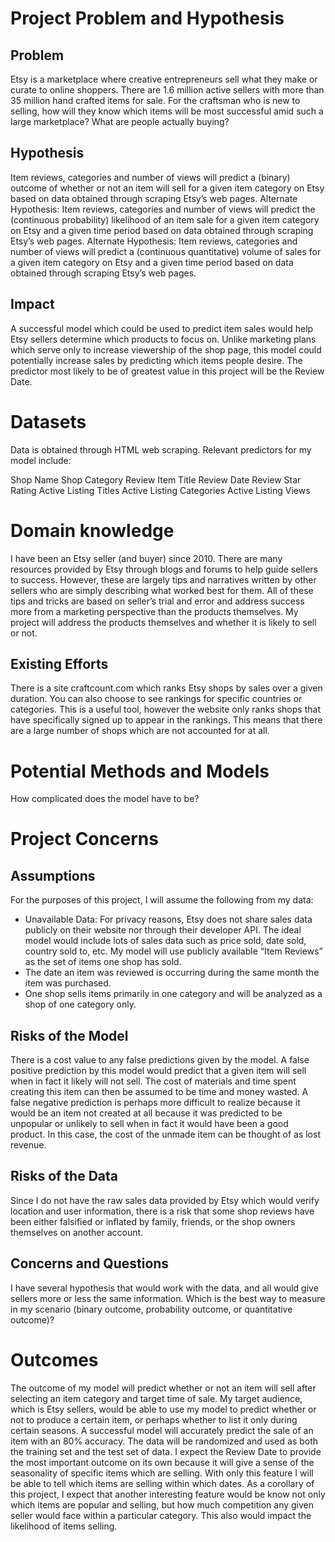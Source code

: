 # Project Problem and Hypothesis

## Problem
Etsy is a marketplace where creative entrepreneurs sell what they make or curate to online shoppers. There are 1.6 million active sellers with more than 35 million hand crafted items for sale. For the craftsman who is new to selling, how will they know which items will be most successful amid such a large marketplace? What are people actually buying?

## Hypothesis
Item reviews, categories and number of views will predict a (binary) outcome of whether or not an item will sell for a given item category on Etsy based on data obtained through scraping Etsy’s web pages. 
Alternate Hypothesis: Item reviews, categories and number of views will predict the (continuous probability) likelihood of an item sale for a given item category on Etsy and a given time period based on data obtained through scraping Etsy’s web pages. 
Alternate Hypothesis: Item reviews, categories and number of views will predict a (continuous quantitative) volume of sales for a given item category on Etsy and a given time period based on data obtained through scraping Etsy’s web pages. 

## Impact
A successful model which could be used to predict item sales would help Etsy sellers determine which products to focus on. Unlike marketing plans which serve only to increase viewership of the shop page, this model could potentially increase sales by predicting which items people desire. The predictor most likely to be of greatest value in this project will be the Review Date.

# Datasets
Data is obtained through HTML web scraping. Relevant predictors for my model include:

Shop Name
Shop Category
Review Item Title
Review Date
Review Star Rating
Active Listing Titles
Active Listing Categories
Active Listing Views

# Domain knowledge
I have been an Etsy seller (and buyer) since 2010. There are many resources provided by Etsy through blogs and forums to help guide sellers to success. However, these are largely tips and narratives written by other sellers who are simply describing what worked best for them. All of these tips and tricks are based on seller’s trial and error and address success more from a marketing perspective than the products themselves. My project will address the products themselves and whether it is likely to sell or not.

## Existing Efforts
There is a site craftcount.com which ranks Etsy shops by sales over a given duration. You can also choose to see rankings for specific countries or categories. This is a useful tool, however the website only ranks shops that have specifically signed up to appear in the rankings. This means that there are a large number of shops which are not accounted for at all. 

# Potential Methods and Models
How complicated does the model have to be?

# Project Concerns

## Assumptions
For the purposes of this project, I will assume the following from my data:
* Unavailable Data: For privacy reasons, Etsy does not share sales data publicly on their website nor through their developer API. The ideal model would include lots of sales data such as price sold, date sold, country sold to, etc. My model will use publicly available “Item Reviews” as the set of items one shop has sold.
* The date an item was reviewed is occurring during the same month the item was purchased. 
* One shop sells items primarily in one category and will be analyzed as a shop of one category only.

## Risks of the Model
There is a cost value to any false predictions given by the model. A false positive prediction by this model would predict that a given item will sell when in fact it likely will not sell. The cost of materials and time spent creating this item can then be assumed to be time and money wasted. A false negative prediction is perhaps more difficult to realize because it would be an item not created at all because it was predicted to be unpopular or unlikely to sell when in fact it would have been a good product. In this case, the cost of the unmade item can be thought of as lost revenue.

## Risks of the Data
Since I do not have the raw sales data provided by Etsy which would verify location and user information, there is a risk that some shop reviews have been either falsified or inflated by family, friends, or the shop owners themselves on another account. 

## Concerns and Questions
I have several hypothesis that would work with the data, and all would give sellers more or less the same information. Which is the best way to measure in my scenario (binary outcome, probability outcome, or quantitative outcome)?

# Outcomes
The outcome of my model will predict whether or not an item will sell after selecting an item category and target time of sale. My target audience, which is Etsy sellers, would be able to use my model to predict whether or not to produce a certain item, or perhaps whether to list it only during certain seasons. A successful model will accurately predict the sale of an item with an 80% accuracy. The data will be randomized and used as both the training set and the test set of data.
I expect the Review Date to provide the most important outcome on its own because it will give a sense of the seasonality of specific items which are selling. With only this feature I will be able to tell which items are selling within which dates.
As a corollary of this project, I expect that another interesting feature would be know not only which items are popular and selling, but how much competition any given seller would face within a particular category. This also would impact the likelihood of items selling.
